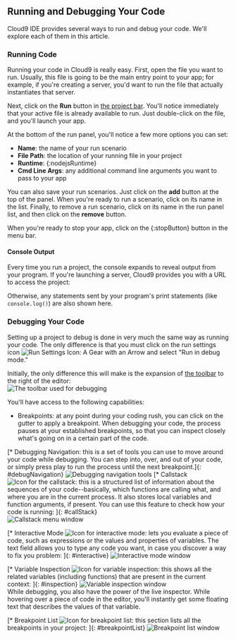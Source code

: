 ## Running and Debugging Your Code

Cloud9 IDE provides several ways to run and debug your code. We'll explore each of them in this article.

### Running Code

Running your code in Cloud9 is really easy. First, open the file you want to run. Usually, this file is going to be the main entry point to your app; for example, if you're creating a server, you'd want to run the file that actually instantiates that server.

Next, click on the **Run** button in [the project bar](./project_bar.html). You'll notice immediately that your active file is already available to run. Just double-click on the file, and you'll launch your app.

At the bottom of the run panel, you'll notice a few more options you can set:

* **Name**: the name of your run scenario
* **File Path**: the location of your running file in your project
* **Runtime**: {:nodejsRuntime}
* **Cmd Line Args**: any additional command line arguments you want to pass to your app

You can also save your run scenarios. Just click on the **add** button at the top of the panel. When you're ready to run a scenario, click on its name in the list. Finally, to remove a run scenario, click on its name in the run panel list, and then click on the **remove** button. 

When you're ready to stop your app, click on the {:stopButton} button in the menu bar.

#### Console Output

Every time you run a project, the console expands to reveal output from your program. If you're launching a server, Cloud9 provides you with a URL to access the project:

Otherwise, any statements sent by your program's print statements (like `console.log()`) are also shown here.

### Debugging Your Code

Setting up a project to debug is done in very much the same way as running your code. The only difference is that you must click on the run settings icon ![Run Settings Icon: A Gear with an Arrow](./icons/runSettingsIcon.png) and select "Run in debug mode."

Initially, the only difference this will make is the expansion of [the toolbar](./toolbar.html) to the right of the editor:  
![The toolbar used for debugging](./images/tool_bar.png)

You'll have access to the following capabilities:

* Breakpoints: at any point during your coding rush, you can click on the gutter to apply a breakpoint. When debugging your code, the process pauses at your established breakpoints, so that you can inspect closely what's going on in a certain part of the code.

[* Debugging Navigation: this is a set of tools you can use to move around your code while debugging. You can step into, over, and out of your code, or simply press play to run the process until the next breakpoint.]{: #debugNavigation}
![Debugging navigation tools](./icons/debug_navigation.png)
[* Callstack ![Icon for the callstack](./icons/callStackIcon.png): this is a structured list of information about the sequences of your code--basically, which functions are calling what, and where you are in the current process. It also stores local variables and function arguments, if present. You can use this feature to check how your code is running:  ]{: #callStack}  
![Callstack menu window](./images/callStack.png)

[* Interactive Mode ![Icon for interactive mode](./icons/interactiveIcon.png): lets you evaluate a piece of code, such as expressions or the values and properties of variables. The text field allows you to type any code you want, in case you discover a way to fix you problem:  ]{: #interactive}
![Interactive mode window](./images/interactiveMenu.png)

[* Variable Inspection ![Icon for variable inspection](./icons/variablesIcon.png): this shows all the related variables (including functions) that are present in the current context:  ]{: #inspection}
![Variable inspection window](./images/variablesMenu.png)  
While debugging, you also have the power of the live inspector. While hovering over a piece of code in the editor, you'll instantly get some floating text that describes the values of that variable.

[* Breakpoint List ![Icon for breakpoint list](./icons/breakpointsIcon.png): this section lists all the breakpoints in your project:  ]{: #breakpointList}
![Breakpoint list window](./images/breakpointsMenu.png)